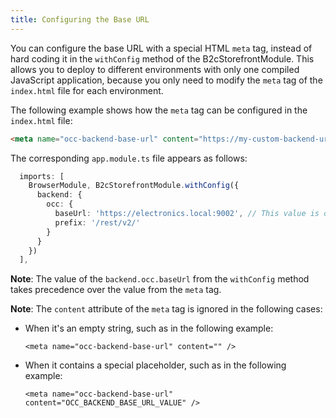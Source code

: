 ```yaml
---
title: Configuring the Base URL
---
```


You can configure the base URL with a special HTML `meta` tag, instead of hard coding it in the `withConfig` method of the B2cStorefrontModule. This allows you to deploy to different environments with only one compiled JavaScript application, because you only need to modify the `meta` tag of the `index.html` file for each environment.

The following example shows how the `meta` tag can be configured in the `index.html` file:

```html
<meta name="occ-backend-base-url" content="https://my-custom-backend-url:8080" />
```

The corresponding `app.module.ts` file appears as follows:

```typescript
  imports: [
    BrowserModule, B2cStorefrontModule.withConfig({
      backend: {
        occ: {
          baseUrl: 'https://electronics.local:9002', // This value is overridden by the value from the meta tag.
          prefix: '/rest/v2/'
        }
      }
    })
  ],
```

**Note**: The value of the `backend.occ.baseUrl` from the `withConfig` method takes precedence over the value from the `meta` tag.

**Note**: The `content` attribute of the `meta` tag is ignored in the following cases:

- When it's an empty string, such as in the following example:

  ```text
  <meta name="occ-backend-base-url" content="" />
  ```

- When it contains a special placeholder, such as in the following example:

  ```text
  <meta name="occ-backend-base-url" content="OCC_BACKEND_BASE_URL_VALUE" />
  ```
